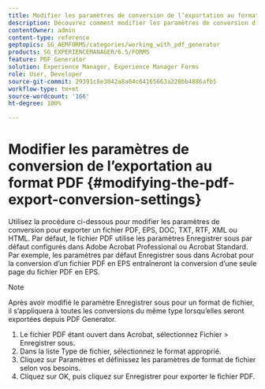 ```yaml
---
title: Modifier les paramètres de conversion de l’exportation au format PDF
description: Découvrez comment modifier les paramètres de conversion d’exportation PDF.
contentOwner: admin
content-type: reference
geptopics: SG_AEMFORMS/categories/working_with_pdf_generator
products: SG_EXPERIENCEMANAGER/6.5/FORMS
feature: PDF Generator
solution: Experience Manager, Experience Manager Forms
role: User, Developer
source-git-commit: 29391c8e3042a8a04c64165663a228bb4886afb5
workflow-type: tm+mt
source-wordcount: '166'
ht-degree: 100%

---
```


# Modifier les paramètres de conversion de l’exportation au format PDF {#modifying-the-pdf-export-conversion-settings}

Utilisez la procédure ci-dessous pour modifier les paramètres de conversion pour exporter un fichier PDF, EPS, DOC, TXT, RTF, XML ou HTML. Par défaut, le fichier PDF utilise les paramètres Enregistrer sous par défaut configurés dans Adobe Acrobat Professional ou Acrobat Standard. Par exemple, les paramètres par défaut Enregistrer sous dans Acrobat pour la conversion d’un fichier PDF en EPS entraîneront la conversion d’une seule page du fichier PDF en EPS.

>[!NOTE]
>
>Après avoir modifié le paramètre Enregistrer sous pour un format de fichier, il s’appliquera à toutes les conversions du même type lorsqu’elles seront exportées depuis PDF Generator.

1. Le fichier PDF étant ouvert dans Acrobat, sélectionnez Fichier > Enregistrer sous.
1. Dans la liste Type de fichier, sélectionnez le format approprié.
1. Cliquez sur Paramètres et définissez les paramètres de format de fichier selon vos besoins.
1. Cliquez sur OK, puis cliquez sur Enregistrer pour exporter le fichier PDF.
